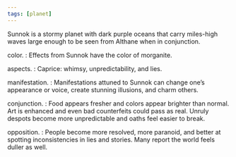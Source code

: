 ```yaml
---
tags: [planet]
---
```


Sunnok is a stormy planet with dark purple oceans that carry miles-high waves large enough to be seen from Althane when in conjunction.

color.
: Effects from Sunnok have the color of <span class="text-[#ec008c]">morganite</span>.

aspects.
: Caprice: whimsy, unpredictability, and lies.

manifestation.
: Manifestations attuned to Sunnok can change one’s appearance or voice, create stunning illusions, and charm others.

conjunction.
: Food appears fresher and colors appear brighter than normal. Art is enhanced and even bad counterfeits could pass as real. Unruly despots become more unpredictable and oaths feel easier to break.

opposition.
: People become more resolved, more paranoid, and better at spotting inconsistencies in lies and stories. Many report the world feels duller as well.
